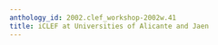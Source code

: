 ```yaml
---
anthology_id: 2002.clef_workshop-2002w.41
title: iCLEF at Universities of Alicante and Jaen
---
```

